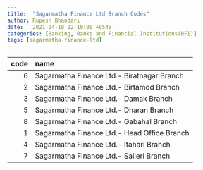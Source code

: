```yaml
---
title:  "Sagarmatha Finance Ltd Branch Codes"
author: Rupesh Bhandari
date:   2021-04-18 22:10:00 +0545
categories: [Banking, Banks and Financial Institutions(BFI)]
tags: [sagarmatha-finance-ltd]
---
```


|   code | name                                        |
|-------:|:--------------------------------------------|
|      6 | Sagarmatha Finance Ltd.- Biratnagar Branch  |
|      2 | Sagarmatha Finance Ltd.- Birtamod Branch    |
|      3 | Sagarmatha Finance Ltd.- Damak Branch       |
|      5 | Sagarmatha Finance Ltd.- Dharan Branch      |
|      8 | Sagarmatha Finance Ltd.- Gabahal Branch     |
|      1 | Sagarmatha Finance Ltd.- Head Office Branch |
|      4 | Sagarmatha Finance Ltd.- Itahari Branch     |
|      7 | Sagarmatha Finance Ltd.- Salleri Branch     |